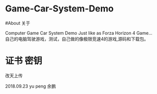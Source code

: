# Game-Car-System-Demo

#About 关于

Computer Game Car System Demo Just like as Forza Horizon 4 Game... </br>
自己的电脑驾驶游戏，测试，自己做的像极限竞速4的游戏,源码和下载包。 </br>



# 证书 密钥 


改天上传 </br>




2018.09.23
yu peng
余鹏
